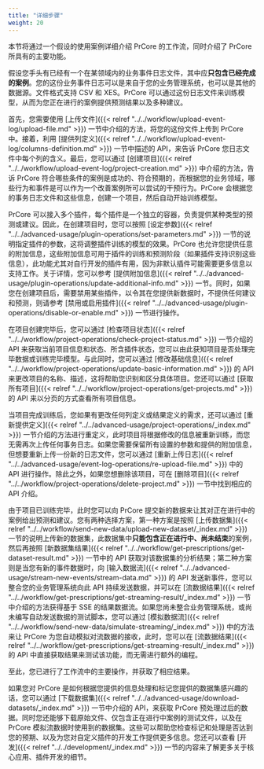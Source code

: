 ```yaml
---
title: "详细步骤"
weight: 20
---
```


本节将通过一个假设的使用案例详细介绍 PrCore 的工作流，同时介绍了 PrCore 所具有的主要功能。

假设您手头有已经有一个在某领域内的业务事件日志文件，其中应**只包含已经完成的案例**。您的这份业务事件日志可以是来自于您的业务管理系统，也可以是其他的数据源。文件格式支持 CSV 和 XES。PrCore 可以通过这份日志文件来训练模型，从而为您正在进行的案例提供预测结果以及多种建议。

首先，您需要使用 [上传文件]({{< relref "../../workflow/upload-event-log/upload-file.md" >}}) 一节中介绍的方法，将您的这份文件上传到 PrCore 中。接着，利用 [提供列定义]({{< relref "../../workflow/upload-event-log/columns-definition.md" >}}) 一节中描述的 API，来告诉 PrCore 您日志文件中每个列的含义。最后，您可以通过 [创建项目]({{< relref "../../workflow/upload-event-log/project-creation.md" >}}) 中介绍的方法，告诉 PrCore 符合哪些条件的案例是成功的、符合预期的，而根据您的业务领域，哪些行为和事件是可以作为一个改善案例所可以尝试的干预行为。PrCore 会根据您的事务日志文件和这些信息，创建一个项目，然后自动开始训练模型。

PrCore 可以接入多个插件，每个插件是一个独立的容器，负责提供某种类型的预测或建议。因此，在创建项目时，您可以按照 [设定参数]({{< relref "../../advanced-usage/plugin-operations/set-parameters.md" >}}) 一节的说明指定插件的参数，这将调整插件训练的模型的效果。PrCore 也允许您提供任意的附加信息，这些附加信息可用于插件的训练和预测阶段（如果插件支持识别这些信息），此功能尤其对自行开发的插件有用，因为非默认插件可能需要更多信息以支持工作。关于详情，您可以参考 [提供附加信息]({{< relref "../../advanced-usage/plugin-operations/update-additional-info.md" >}}) 一节。同时，如果您在创建项目后，需要禁用某些插件，以令其在您提供新数据时，不提供任何建议和预测，则请参考 [禁用或启用插件]({{< relref "../../advanced-usage/plugin-operations/disable-or-enable.md" >}}) 一节进行操作。

在项目创建完毕后，您可以通过 [检查项目状态]({{< relref "../../workflow/project-operations/check-project-status.md" >}}) 一节介绍的 API 来获取当前项目信息和状态、所含插件状态，您可以由此获知项目是否处理完毕数据或训练完毕模型。与此同时，您可以通过 [修改基础信息]({{< relref "../../workflow/project-operations/update-basic-information.md" >}}) 的 API 来更改项目的名称、描述，这将帮助您识别和区分具体项目。您还可以通过 [获取所有项目]({{< relref "../../workflow/project-operations/get-projects.md" >}}) 的 API 来以分页的方式查看所有项目信息。

当项目完成训练后，您如果有更改任何列定义或结果定义的需求，还可以通过 [重新提供定义]({{< relref "../../advanced-usage/project-operations/_index.md" >}}) 一节介绍的方法进行重定义，此时项目将根据修改的信息被重新训练，而您无需再次上传任何事务日志。如果您需要保留所有设置的参数和提供的附加信息，但想要重新上传一份新的日志文件，您可以通过 [重新上传日志]({{< relref "../../advanced-usage/event-log-operations/re-upload-file.md" >}}) 中的 API 进行操作。除此之外，如果您想删除该项目，可在 [删除项目]({{< relref "../../workflow/project-operations/delete-project.md" >}}) 一节中找到相应的 API 介绍。

由于项目已训练完毕，此时您可以向 PrCore 提交新的数据来让其对正在进行中的案例给出预测和建议。您有两种选择方案，第一种方案是按照 [上传数据集]({{< relref "../../workflow/send-new-data/upload-new-dataset/_index.md" >}}) 一节的说明上传新的数据集，此数据集中**只能包含正在进行中、尚未结束**的案例，然后再按照 [新数据集结果]({{< relref "../../workflow/get-prescriptions/get-dataset-result.md" >}}) 一节中的 API 获取对该数据集的分析结果；第二种方案则是当您有新的事件数据时，向 [输入数据流]({{< relref "../../advanced-usage/stream-new-events/stream-data.md" >}}) 的 API 发送新事件，您可以整合您的业务管理系统向此 API 持续发送数据，并可以在 [流数据结果]({{< relref "../../workflow/get-prescriptions/get-streaming-result/_index.md" >}}) 一节中介绍的方法获得基于 SSE 的结果数据流。如果您尚未整合业务管理系统，或尚未编写自动发送数据的测试脚本，您可以通过 [模拟数据流]({{< relref "../../workflow/send-new-data/simulate-streaming/_index.md" >}}) 中的方法来让 PrCore 为您自动模拟对流数据的接收，此时，您可以在 [流数据结果]({{< relref "../../workflow/get-prescriptions/get-streaming-result/_index.md" >}}) 的 API 中直接获取结果来测试该功能，而无需进行额外的编程。

至此，您已进行了工作流中的主要操作，并获取了相应结果。

如果您对 PrCore 是如何根据您提供的信息处理和标记您提供的数据集感兴趣的话，您可以通过 [下载数据集]({{< relref "../../advanced-usage/download-datasets/_index.md" >}}) 一节中介绍的 API，来获取 PrCore 预处理过后的数据。同时您还能够下载原始文件、仅包含正在进行中案例的测试文件，以及在 PrCore 模拟流数据时使用到的数据集。这些可以帮助您检查标记和处理是否达到您的预期、以及为您对自定义插件的开发工作提供更多信息。您还可以查看 [开发]({{< relref "../../development/_index.md" >}}) 一节的内容来了解更多关于核心应用、插件开发的细节。 
